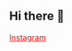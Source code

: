 ## Hi there 👋

<style>
  a {
    color: red;
  }
</style>

<a href="https://instagram.com/i4m2g00d4u">Instagram</a>

<!--
**qtNoe/qtNoe** is a ✨ _special_ ✨ repository because its `README.md` (this file) appears on your GitHub profile.

Here are some ideas to get you started:

- 🔭 I’m currently working on ...
- 🌱 I’m currently learning ...
- 👯 I’m looking to collaborate on ...
- 🤔 I’m looking for help with ...
- 💬 Ask me about ...
- 📫 How to reach me: ...
- 😄 Pronouns: ...
- ⚡ Fun fact: ...
-->
